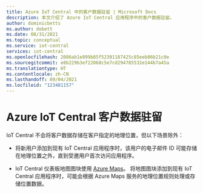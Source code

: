 ```yaml
---
title: Azure IoT Central 中的客户数据驻留 | Microsoft Docs
description: 本文介绍了 Azure IoT Central 应用程序中的客户数据驻留。
author: dominicbetts
ms.author: dobett
ms.date: 08/31/2021
ms.topic: conceptual
ms.service: iot-central
services: iot-central
ms.openlocfilehash: 2086ab1e899b85f52391187425c85eeb86b21c0e
ms.sourcegitcommit: e8b229b3ef22068c5e7cd294785532e144b7a45a
ms.translationtype: HT
ms.contentlocale: zh-CN
ms.lasthandoff: 09/04/2021
ms.locfileid: "123481157"
---
```

# <a name="azure-iot-central-customer-data-residency"></a>Azure IoT Central 客户数据驻留

IoT Central 不会将客户数据存储在客户指定的地理位置，但以下场景除外：

- 将新用户添加到现有 IoT Central 应用程序时，该用户的电子邮件 ID 可能存储在地理位置之外，直到受邀用户首次访问应用程序。

- IoT Central 仪表板地图图块使用 [Azure Maps](../../azure-maps/about-azure-maps.md)。 将地图图块添加到现有 IoT Central 应用程序时，可能会根据 Azure Maps 服务的地理位置规则处理或存储位置数据。
